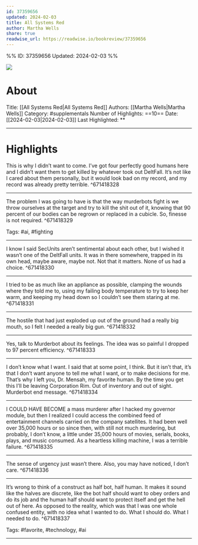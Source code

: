 ```yaml
---
id: 37359656
updated: 2024-02-03
title: All Systems Red
author: Martha Wells
share: true
readwise_url: https://readwise.io/bookreview/37359656
---
```


%%
ID: 37359656
Updated: 2024-02-03
%%

![]( https://images-na.ssl-images-amazon.com/images/I/41dlXkDZjXL._SL500_.jpg)

# About
Title: [[All Systems Red|All Systems Red]]
Authors: [[Martha Wells|Martha Wells]]
Category: #supplementals
Number of Highlights: ==10==
Date: [[2024-02-03|2024-02-03]]
Last Highlighted: **

---

# Highlights

This is why I didn’t want to come. I’ve got four perfectly good humans here and I didn’t want them to get killed by whatever took out DeltFall. It’s not like I cared about them personally, but it would look bad on my record, and my record was already pretty terrible. ^671418328

---
The problem I was going to have is that the way murderbots fight is we throw ourselves at the target and try to kill the shit out of it, knowing that 90 percent of our bodies can be regrown or replaced in a cubicle. So, finesse is not required. ^671418329

Tags: #ai, #fighting

---
I know I said SecUnits aren’t sentimental about each other, but I wished it wasn’t one of the DeltFall units. It was in there somewhere, trapped in its own head, maybe aware, maybe not. Not that it matters. None of us had a choice. ^671418330

---
I tried to be as much like an appliance as possible, clamping the wounds where they told me to, using my failing body temperature to try to keep her warm, and keeping my head down so I couldn’t see them staring at me. ^671418331

---
The hostile that had just exploded up out of the ground had a really big mouth, so I felt I needed a really big gun. ^671418332

---
Yes, talk to Murderbot about its feelings. The idea was so painful I dropped to 97 percent efficiency. ^671418333

---
I don’t know what I want. I said that at some point, I think. But it isn’t that, it’s that I don’t want anyone to tell me what I want, or to make decisions for me. That’s why I left you, Dr. Mensah, my favorite human. By the time you get this I’ll be leaving Corporation Rim. Out of inventory and out of sight. Murderbot end message. ^671418334

---
I COULD HAVE BECOME a mass murderer after I hacked my governor module, but then I realized I could access the combined feed of entertainment channels carried on the company satellites. It had been well over 35,000 hours or so since then, with still not much murdering, but probably, I don’t know, a little under 35,000 hours of movies, serials, books, plays, and music consumed. As a heartless killing machine, I was a terrible failure. ^671418335

---
The sense of urgency just wasn’t there. Also, you may have noticed, I don’t care. ^671418336

---
It’s wrong to think of a construct as half bot, half human. It makes it sound like the halves are discrete, like the bot half should want to obey orders and do its job and the human half should want to protect itself and get the hell out of here. As opposed to the reality, which was that I was one whole confused entity, with no idea what I wanted to do. What I should do. What I needed to do. ^671418337

Tags: #favorite, #technology, #ai

---